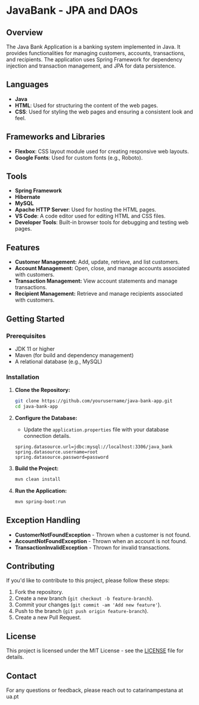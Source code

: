 # JavaBank - JPA and DAOs


## Overview

The Java Bank Application is a banking system implemented in Java. It provides functionalities for managing customers, accounts, transactions, and recipients. The application uses Spring Framework for dependency injection and transaction management, and JPA for data persistence.

## Languages
- **Java**
- **HTML**: Used for structuring the content of the web pages.
- **CSS**: Used for styling the web pages and ensuring a consistent look and feel.

## Frameworks and Libraries

- **Flexbox**: CSS layout module used for creating responsive web layouts.
- **Google Fonts**: Used for custom fonts (e.g., Roboto).

## Tools
- **Spring Framework**
- **Hibernate**
- **MySQL**
- **Apache HTTP Server**: Used for hosting the HTML pages.
- **VS Code**: A code editor used for editing HTML and CSS files.
- **Developer Tools**: Built-in browser tools for debugging and testing web pages.

## Features

- **Customer Management:** Add, update, retrieve, and list customers.
- **Account Management:** Open, close, and manage accounts associated with customers.
- **Transaction Management:** View account statements and manage transactions.
- **Recipient Management:** Retrieve and manage recipients associated with customers.

## Getting Started

### Prerequisites

- JDK 11 or higher
- Maven (for build and dependency management)
- A relational database (e.g., MySQL)

### Installation

1. **Clone the Repository:**

    ```bash
    git clone https://github.com/yourusername/java-bank-app.git
    cd java-bank-app
    ```

2. **Configure the Database:**

    - Update the `application.properties` file with your database connection details.

    ```properties
    spring.datasource.url=jdbc:mysql://localhost:3306/java_bank
    spring.datasource.username=root
    spring.datasource.password=password
    ```

3. **Build the Project:**

    ```bash
    mvn clean install
    ```

4. **Run the Application:**

    ```bash
    mvn spring-boot:run
    ```

## Exception Handling

- **CustomerNotFoundException** - Thrown when a customer is not found.
- **AccountNotFoundException** - Thrown when an account is not found.
- **TransactionInvalidException** - Thrown for invalid transactions.

## Contributing

If you'd like to contribute to this project, please follow these steps:

1. Fork the repository.
2. Create a new branch (`git checkout -b feature-branch`).
3. Commit your changes (`git commit -am 'Add new feature'`).
4. Push to the branch (`git push origin feature-branch`).
5. Create a new Pull Request.

## License

This project is licensed under the MIT License - see the [LICENSE](LICENSE) file for details.

## Contact

For any questions or feedback, please reach out to catarinampestana at ua.pt

